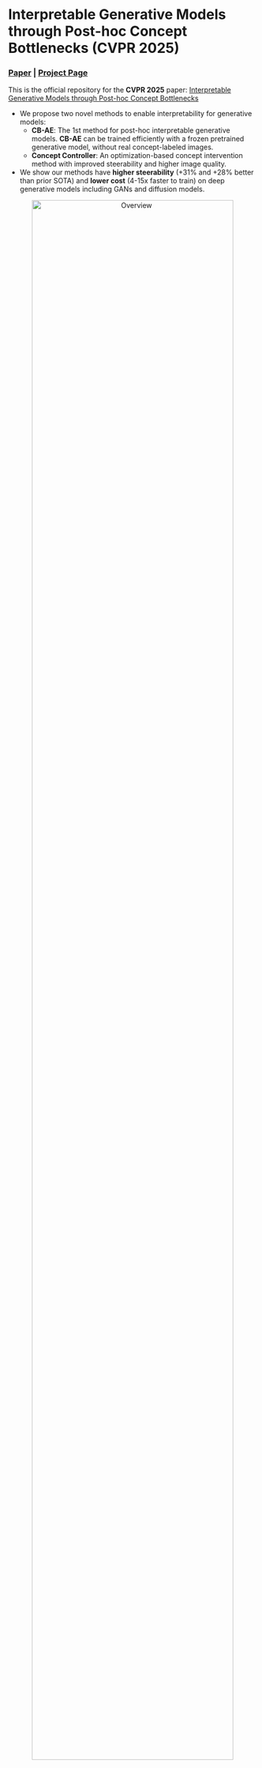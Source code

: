 # Interpretable Generative Models through Post-hoc Concept Bottlenecks (CVPR 2025)

### [Paper](https://arxiv.org/abs/2503.19377) | [Project Page](https://lilywenglab.github.io/posthoc-generative-cbm/)

This is the official repository for the **CVPR 2025** paper: [Interpretable Generative Models through Post-hoc Concept Bottlenecks](https://arxiv.org/abs/2503.19377)

* We propose two novel methods to enable interpretability for generative models:
    * **CB-AE**: The 1st method for post-hoc interpretable generative models. **CB-AE** can be trained efficiently with a frozen pretrained generative model, without real concept-labeled images.
    * **Concept Controller**: An optimization-based concept intervention method with improved steerability and higher image quality.
* We show our methods have **higher steerability** (+31% and +28% better than prior SOTA) and **lower cost** (4-15x faster to train) on deep generative models including GANs and diffusion models. 

<p align="center">
    <img src="https://lilywenglab.github.io/posthoc-generative-cbm/assets/fig1_teaser_website_example.svg" width="90%" alt="Overview">
</p>

## Table of Contents

* [Setup](#setup)
    * [Environment setup instructions](#environment-setup-instructions)
    * [Download base model and CB-AE/CC weights](#download-base-model-and-cb-aecc-weights)
    * [Download concept classifier weights](#download-concept-classifier-weights)
* [Demo](#demo)
* [Training](#training)
* [Evaluation](#evaluation)
* [Results](#results)
* [Sources](#sources)
* [Cite this work](#cite-this-work)

## Setup

### Environment setup instructions

* Conda environment installation:
    ```
    conda create -n posthocgencbm python=3.8
    conda install nvidia/label/cuda-11.7.0::cuda-nvcc cudatoolkit
    pip install torch==1.13.1+cu117 torchvision==0.14.1+cu117 torchaudio==0.13.1 --extra-index-url https://download.pytorch.org/whl/cu117
    pip install -r requirements.txt
    ```

* Download the CelebA-HQ-pretrained StyleGAN2 base model from [below](#download-base-model-and-cb-aecc-weights) and test the environment using `python3 eval/test_stygan2.py`. It should save a StyleGAN2 generated image in `images/`. If you get CUDA runtime errors (during "Setting up PyTorch plugin..."), use this:
    ```
    export CUDA_HOME=$CONDA_PREFIX
    export CPLUS_INCLUDE_PATH=$CUDA_HOME/include:$CPLUS_INCLUDE_PATH
    export LIBRARY_PATH=$CUDA_HOME/lib:$LIBRARY_PATH
    ```

### Download base model and CB-AE/CC weights

* We use `models/checkpoints` for saving/loading CB-AE/CC checkpoints
    ```
    mkdir models/checkpoints
    cd models/checkpoints
    ```

* CelebA-HQ-pretrained StyleGAN2 (from [[2]](#sources)):
    ```
    ## base model weights
    wget https://api.ngc.nvidia.com/v2/models/nvidia/research/stylegan2/versions/1/files/stylegan2-celebahq-256x256.pkl
    ## CB-AE weights
    gdown https://drive.google.com/uc?id=1RBdjcBDbpAoW5qOkG-rBonIpcBApBF-q
    ## CC weights
    gdown https://drive.google.com/uc?id=1fh2XV2ttrCc88-SgfR9f-JcwG1eent_U
    ```

* CUB-pretrained StyleGAN2 (trained using [[4]](#sources)):
    ```
    ## base model weights
    gdown https://drive.google.com/uc?id=1sW7WgvUFH2REZPQx88BjFneoItP9C0XB
    ```

* CelebA-HQ-pretrained DDPM-256x256 (from [[3]](#sources)):
    ```
    ## base model weights get downloaded automatically via HuggingFace when using "-e cbae_ddpm" (i.e. any config using this DDPM model)
    ## CB-AE weights
    gdown https://drive.google.com/uc?id=1kl5pDqzm0M73r8H74AfSokgDFGAF0szb
    ```

### Download concept classifier weights

* [ResNet18 CelebA-HQ](https://drive.google.com/uc?id=1xbR7MbERV7wMnU4WcsNSDriYXBqsy_jZ)-based classifiers for training and visualization.
* [ViT-L-16 CelebA-HQ](https://drive.google.com/uc?id=1XD6Badmf4QwRrdy6MbOr-mefyu1k_OIy)-based classifiers for quantitative evaluation.
    ```
    cd models/checkpoints
    ## ResNet18 CelebA-HQ
    gdown https://drive.google.com/uc?id=1xbR7MbERV7wMnU4WcsNSDriYXBqsy_jZ
    unzip celebahq_rn18_conclsf.zip
    ## ViT-L-16 CelebA-HQ (relatively large file of ~8.4 GB, so download only if you want to do evaluations)
    gdown https://drive.google.com/uc?id=1XD6Badmf4QwRrdy6MbOr-mefyu1k_OIy
    unzip celebahq_vitl16_conclsf.zip
    ## ResNet18 CelebA (64x64)
    gdown https://drive.google.com/uc?id=15m6xCI5JPZaz-BaSoCjHCJCeof53G4rC
    unzip celeba64_rn18_conclsf.zip
    ## ResNet50 CUB (256x256)
    gdown https://drive.google.com/uc?id=1vW5Q41FGHXdTqbraz54AXQ2uoBKispLD
    unzip cub_rn50_conclsf.zip
    ## ResNet50 CUB (64x64)
    gdown https://drive.google.com/uc?id=1vvlWd4MWB62-lyq2sPQAVhf5Pqc5Mnzf
    unzip cub64_rn50_conclsf.zip
    ```
* Other concept classifiers can be trained using `train/train_conclsf.py`.

## Demo

* Follow `notebooks/visualize_interventions.ipynb` for concept interventions demo with CelebA-HQ-pretrained StyleGAN2 with CB-AE.
    * Note: Before the notebook, please [download](#download-concept-classifier-weights) concept classifier weights (ResNet18) for visualization.


## Training

* Use `bash scripts/train_cbae.sh` to train a CB-AE for a CelebA-HQ-pretrained StyleGAN2 with supervised classifiers as pseudo-label source.
* Some important arguments to specify are:
    * `-e`: specify which config file from the `config/` folder to use (e.g. `cbae_stygan2`).
    * `-d`: specify dataset of base generative model (e.g. `celebahq`).
    * `-t`: specify experiment name to be used as a suffix for saving logs, checkpoints, etc.
    * `-p`: specify pseudo-label source $M$ for CB-AE/CC training (e.g. `supervised` for supervised-trained classifiers, `clipzs` for zero-shot CLIP classifiers, `tipzs` for few-shot adapted CLIP).
* The same `train_cbae.sh` has commented out examples for training Concept Controller (CC).

## Evaluation

* Use `bash scripts/eval_intervention.sh` for an example that runs steerability evaluation for `Smiling` concept for a CelebA-HQ StyleGAN2 CB-AE.
* Some important arguments to specify are:
    * `-e`, `-d`, and `-t` should be the same as from training (or use based on downloaded CB-AE/CC checkpoint, e.g. `celebahq_cbae_stygan2_thr90_sup_pl_cls8_cbae.pt` would use `-d celebahq -e cbae_stygan2_thr90 -t sup_pl_cls8`).
    * `-c`: concept to intervene on (e.g. `Smiling` or `Mouth_Slightly_Open`).
    * `-v`: desired concept value (e.g. `0` or `1` based on if desired target concept is `Smiling` or `Not Smiling`).
    * `--optint`: use this for optimization-based interventions (not using this will use CB-AE interventions).
    * `--visualize`: use this to visualize some examples (not using this will run the full quantitative evaluation).
* The same `eval_intervention.sh` has commented out examples for evaluating StyleGAN2 CC and DDPM CB-AE.

## Results

### 1. Concept Steerability or Intervention Success Rate
* Our CB-AE and CC improves steerability across GANs (+31%) and diffusion models (+28%) over the prior state-of-the-art method CBGM [[1]](#sources) while being 4-15x faster to train on average.
<p align="center">
    <img src="https://lilywenglab.github.io/posthoc-generative-cbm/assets/table3_posthocgencbm.png" width="90%" alt="Steerability Evaluation">
</p>

### 2. Interpreting generated images
* Our CB-AE (and CC) provide human-understandable concept predictions along with the generated images.
<p align="center">
    <img src="https://lilywenglab.github.io/posthoc-generative-cbm/assets/fig5_cbae_conc_examples.svg" width="90%" alt="Concept Predictions">
</p>

### 3. Concept intervention examples (CB-AE interventions)
* Concept intervention (modifying concepts) in the CB-AE leads to appropriate changes in the resulting image generation, enabling controllable generation. 
<p align="center">
    <img src="https://lilywenglab.github.io/posthoc-generative-cbm/assets/fig6_cbae_interv_examples.png" width="90%" alt="CB-AE Interventions">
</p>

### 4. Concept intervention examples (optimization-based interventions)
* Optimization-based interventions also enable controllable generation with improved orthogonality (*i.e.* less change in other concepts, closer to the original generation) than CB-AE interventions.
<p align="center">
    <img src="https://lilywenglab.github.io/posthoc-generative-cbm/assets/fig7_optint_examples.png" width="90%" alt="Optimization-based Interventions">
</p>

## Sources

[1] CBGM (ICLR 2024): [https://github.com/prescient-design/CBGM](https://github.com/prescient-design/CBGM)

[2] [StyleGAN3 GitHub repo](https://github.com/NVlabs/stylegan3?tab=readme-ov-file#additional-material) (it has StyleGAN2 pretrained weights for CelebA-HQ and CUB)

[3] [CelebA-HQ pretrained DDPM repo](https://huggingface.co/google/ddpm-celebahq-256)

[4] [StyleGAN2-Ada PyTorch GitHub repo](https://github.com/NVlabs/stylegan2-ada-pytorch)

## Cite this work

A. Kulkarni, G. Yan, C. Sun, T. Oikarinen, and T.-W. Weng, [Interpretable Generative Models through Post-hoc Concept Bottlenecks](https://arxiv.org/abs/2503.19377), CVPR 2025

```
@inproceedings{kulkarni2025interpretable
    title={Interpretable Generative Models through Post-hoc Concept Bottlenecks},
    author={Kulkarni, Akshay and Yan, Ge and Sun, Chung-En and Oikarinen, Tuomas and Weng, Tsui-Wei},
    booktitle={IEEE/CVF Conference on Computer Vision and Pattern Recognition},
    year={2025},
}
```
